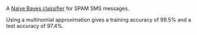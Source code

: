 A [Naive Bayes classifier](Naive%20Bayes.ipynb) for SPAM SMS messages.

Using a multinomial approximation gives a training accuracy of 99.5% and a test accuracy of 97.4%.

